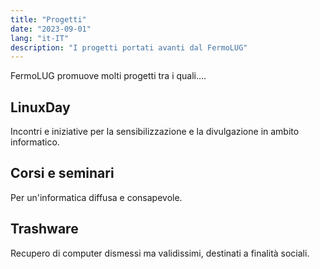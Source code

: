 ```yaml
---
title: "Progetti"
date: "2023-09-01"
lang: "it-IT"
description: "I progetti portati avanti dal FermoLUG"
---
```


FermoLUG promuove molti progetti tra i quali....


## LinuxDay
Incontri e iniziative per la sensibilizzazione e la divulgazione in ambito informatico.

## Corsi e seminari
Per un'informatica diffusa e consapevole.

## Trashware
Recupero di computer dismessi ma validissimi, destinati a finalità sociali. 
